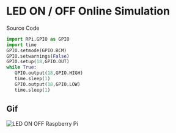 # LED ON / OFF Online Simulation 
Source Code
```python
import RPi.GPIO as GPIO
import time
GPIO.setmode(GPIO.BCM)
GPIO.setwarnings(False)
GPIO.setup(18,GPIO.OUT)
while True:
   GPIO.output(18,GPIO.HIGH)
   time.sleep(1)
   GPIO.output(18,GPIO.LOW)
   time.sleep(1)

```
## Gif 
![LED ON OFF Raspberry Pi](https://github.com/ritik712prasad/IOT/assets/86471518/1cac3954-9b6b-4990-b9d0-d3faf755919d)


